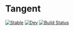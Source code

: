 # Tangent

[![Stable](https://img.shields.io/badge/docs-stable-blue.svg)](https://bsanderse.github.io/Tangent.jl/stable/)
[![Dev](https://img.shields.io/badge/docs-dev-blue.svg)](https://bsanderse.github.io/Tangent.jl/dev/)
[![Build Status](https://github.com/bsanderse/Tangent.jl/actions/workflows/CI.yml/badge.svg?branch=main)](https://github.com/bsanderse/Tangent.jl/actions/workflows/CI.yml?query=branch%3Amain)
